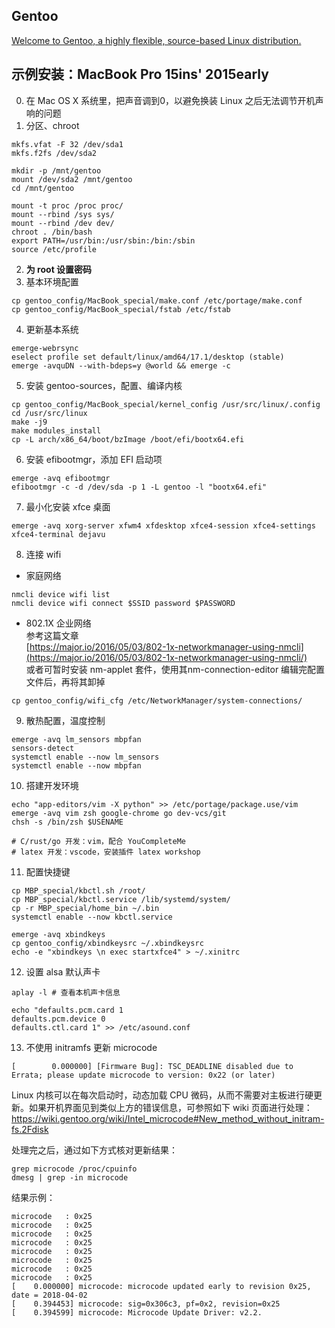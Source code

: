 ## Gentoo
[Welcome to Gentoo, a highly flexible, source-based Linux distribution.](https://gentoo.org/)

## 示例安装：MacBook Pro 15ins' 2015early 
0. 在 Mac OS X 系统里，把声音调到0，以避免换装 Linux 之后无法调节开机声响的问题
1. 分区、chroot
```
mkfs.vfat -F 32 /dev/sda1
mkfs.f2fs /dev/sda2

mkdir -p /mnt/gentoo
mount /dev/sda2 /mnt/gentoo
cd /mnt/gentoo

mount -t proc /proc proc/
mount --rbind /sys sys/
mount --rbind /dev dev/
chroot . /bin/bash
export PATH=/usr/bin:/usr/sbin:/bin:/sbin
source /etc/profile
```
2. **为 root 设置密码**
3. 基本环境配置
```
cp gentoo_config/MacBook_special/make.conf /etc/portage/make.conf
cp gentoo_config/MacBook_special/fstab /etc/fstab
```
4. 更新基本系统
```
emerge-webrsync
eselect profile set default/linux/amd64/17.1/desktop (stable)
emerge -avquDN --with-bdeps=y @world && emerge -c
```
5. 安装 gentoo-sources，配置、编译内核
```
cp gentoo_config/MacBook_special/kernel_config /usr/src/linux/.config
cd /usr/src/linux
make -j9
make modules_install
cp -L arch/x86_64/boot/bzImage /boot/efi/bootx64.efi
```
6. 安装 efibootmgr，添加 EFI 启动项   
```
emerge -avq efibootmgr
efibootmgr -c -d /dev/sda -p 1 -L gentoo -l "bootx64.efi"
```
7. 最小化安装 xfce 桌面    
```
emerge -avq xorg-server xfwm4 xfdesktop xfce4-session xfce4-settings xfce4-terminal dejavu
```
8. 连接 wifi    
- 家庭网络    
```
nmcli device wifi list
nmcli device wifi connect $SSID password $PASSWORD
```
- 802.1X 企业网络      
参考这篇文章     
[https://major.io/2016/05/03/802-1x-networkmanager-using-nmcli](https://major.io/2016/05/03/802-1x-networkmanager-using-nmcli/)     
或者可暂时安装 nm-applet 套件，使用其nm-connection-editor 编辑完配置文件后，再将其卸掉     
```
cp gentoo_config/wifi_cfg /etc/NetworkManager/system-connections/
```
9. 散热配置，温度控制
```
emerge -avq lm_sensors mbpfan
sensors-detect
systemctl enable --now lm_sensors
systemctl enable --now mbpfan
```
10. 搭建开发环境
```
echo "app-editors/vim -X python" >> /etc/portage/package.use/vim
emerge -avq vim zsh google-chrome go dev-vcs/git
chsh -s /bin/zsh $USENAME

# C/rust/go 开发：vim，配合 YouCompleteMe
# latex 开发：vscode，安装插件 latex workshop

```
11. 配置快捷键
```
cp MBP_special/kbctl.sh /root/
cp MBP_special/kbctl.service /lib/systemd/system/
cp -r MBP_special/home_bin ~/.bin
systemctl enable --now kbctl.service

emerge -avq xbindkeys
cp gentoo_config/xbindkeysrc ~/.xbindkeysrc
echo -e "xbindkeys \n exec startxfce4" > ~/.xinitrc
```
12. 设置 alsa 默认声卡
```
aplay -l # 查看本机声卡信息

echo "defaults.pcm.card 1
defaults.pcm.device 0
defaults.ctl.card 1" >> /etc/asound.conf
```
13. 不使用 initramfs 更新 microcode
```
[        0.000000] [Firmware Bug]: TSC_DEADLINE disabled due to Errata; please update microcode to version: 0x22 (or later)
```
Linux 内核可以在每次启动时，动态加载 CPU 微码，从而不需要对主板进行硬更新。如果开机界面见到类似上方的错误信息，可参照如下 wiki 页面进行处理：    
<https://wiki.gentoo.org/wiki/Intel_microcode#New_method_without_initram-fs.2Fdisk>     

处理完之后，通过如下方式核对更新结果：
```
grep microcode /proc/cpuinfo
dmesg | grep -in microcode
```
结果示例：
```
microcode	: 0x25
microcode	: 0x25
microcode	: 0x25
microcode	: 0x25
microcode	: 0x25
microcode	: 0x25
microcode	: 0x25
microcode	: 0x25
[    0.000000] microcode: microcode updated early to revision 0x25, date = 2018-04-02
[    0.394453] microcode: sig=0x306c3, pf=0x2, revision=0x25
[    0.394599] microcode: Microcode Update Driver: v2.2.
```
